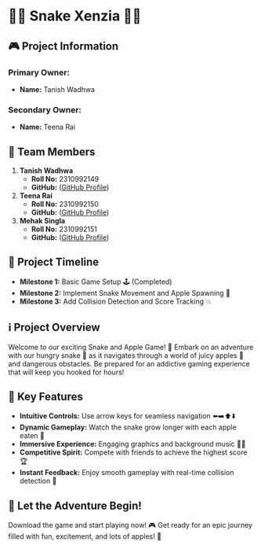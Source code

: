 # 🍏🐍 Snake Xenzia 🐍🍏

## 🎮 Project Information
### Primary Owner:
- **Name:** Tanish Wadhwa
### Secondary Owner:
- **Name:** Teena Rai

## 🚀 Team Members
1. **Tanish Wadhwa**
   - **Roll No:** 2310992149
   - **GitHub:** ([GitHub Profile](https://github.com/tanish2310))
2. **Teena Rai**
   - **Roll No:** 2310992150
   - **GitHub:** ([GitHub Profile](https://github.com/teena2150))
3. **Mehak Singla**
   - **Roll No:** 2310992151
   - **GitHub:** ([GitHub Profile](https://github.com/Mehak1108singla))

## 📅 Project Timeline
- **Milestone 1:** Basic Game Setup 🕹️ (Completed)
- **Milestone 2:** Implement Snake Movement and Apple Spawning 🍎
- **Milestone 3:** Add Collision Detection and Score Tracking 💥


## ℹ️ Project Overview
Welcome to our exciting Snake and Apple Game! 🎉 Embark on an adventure with our hungry snake 🐍 as it navigates through a world of juicy apples 🍏 and dangerous obstacles. Be prepared for an addictive gaming experience that will keep you hooked for hours!

## 🔑 Key Features
- **Intuitive Controls:** Use arrow keys for seamless navigation ⬅️➡️⬆️⬇️
- **Dynamic Gameplay:** Watch the snake grow longer with each apple eaten 📏
- **Immersive Experience:** Engaging graphics and background music 🎵🎨
- **Competitive Spirit:** Compete with friends to achieve the highest score 🏆
- **Instant Feedback:** Enjoy smooth gameplay with real-time collision detection 💢

## 🎉 Let the Adventure Begin!
Download the game and start playing now! 🎮 Get ready for an epic journey filled with fun, excitement, and lots of apples! 🍎
